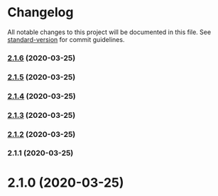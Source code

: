 # Changelog

All notable changes to this project will be documented in this file. See [standard-version](https://github.com/conventional-changelog/standard-version) for commit guidelines.

### [2.1.6](https://github.com/icai/vue-pg-table/compare/v2.1.5...v2.1.6) (2020-03-25)

### [2.1.5](https://github.com/icai/vue-pg-table/compare/v2.1.4...v2.1.5) (2020-03-25)

### [2.1.4](https://github.com/icai/vue-pg-table/compare/v2.1.3...v2.1.4) (2020-03-25)

### [2.1.3](https://github.com/icai/vue-pg-table/compare/v2.1.2...v2.1.3) (2020-03-25)

### [2.1.2](https://github.com/icai/vue-pg-table/compare/v2.1.1...v2.1.2) (2020-03-25)

### 2.1.1 (2020-03-25)

# 2.1.0 (2020-03-25)
